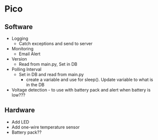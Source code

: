 Pico
============

Software
--------
* Logging
    * Catch exceptions and send to server
* Monitoring
    * Email Alert
* Version
    * Read from main.py, Set in DB
* Polling Interval
    * Set in DB and read from main.py
        - create a variable and use for sleep().  Update variable to what is in the DB
* Voltage detection - to use with battery pack and alert when battery is low???

Hardware
--------
* Add LED
* Add one-wire temperature sensor
* Battery pack??